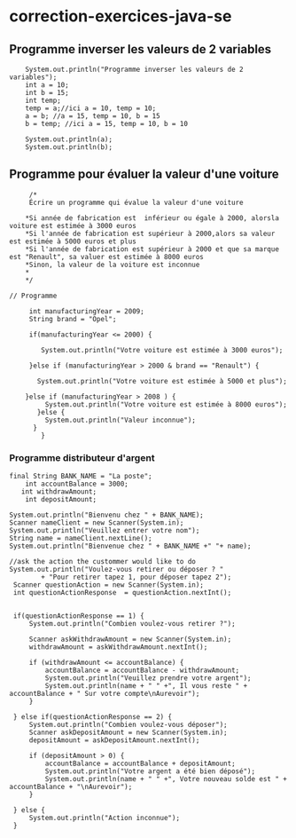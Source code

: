 # correction-exercices-java-se

## Programme inverser les valeurs de 2 variables

          
		System.out.println("Programme inverser les valeurs de 2 variables");
		int a = 10;
		int b = 15;
		int temp;
		temp = a;//ici a = 10, temp = 10;
		a = b; //a = 15, temp = 10, b = 15
		b = temp; //ici a = 15, temp = 10, b = 10
		
		System.out.println(a);
		System.out.println(b);
	
		
	    
	    
## Programme pour évaluer la valeur d'une voiture


	     /*
	     Écrire un programme qui évalue la valeur d'une voiture
	     
	    *Si année de fabrication est  inférieur ou égale à 2000, alorsla voiture est estimée à 3000 euros
	    *Si l'année de fabrication est supérieur à 2000,alors sa valeur est estimée à 5000 euros et plus
	    *Si l'année de fabrication est supérieur à 2000 et que sa marque est "Renault", sa valuer est estimée à 8000 euros
	    *Sinon, la valeur de la voiture est inconnue
	    * 
	    */
	
	// Programme
  
	     int manufacturingYear = 2009;
	     String brand = "Opel";
	
	     if(manufacturingYear <= 2000) {
       
	    	System.out.println("Votre voiture est estimée à 3000 euros");	
        
	     }else if (manufacturingYear > 2000 & brand == "Renault") {
       
		   System.out.println("Votre voiture est estimée à 5000 et plus");
       
        }else if (manufacturingYear > 2008 ) {
		     System.out.println("Votre voiture est estimée à 8000 euros");
	       }else {
		     System.out.println("Valeur inconnue");
	      }
	        }	
  
  
### Programme distributeur d'argent
  
       
	final String BANK_NAME = "La poste";
        int accountBalance = 3000;
       int withdrawAmount;
        int depositAmount;
	
	System.out.println("Bienvenu chez " + BANK_NAME);
	Scanner nameClient = new Scanner(System.in);
	System.out.println("Veuillez entrer votre nom");
	String name = nameClient.nextLine();
	System.out.println("Bienvenue chez " + BANK_NAME +" "+ name);
	
	//ask the action the custommer would like to do
	System.out.println("Voulez-vous retirer ou déposer ? "
			+ "Pour retirer tapez 1, pour déposer tapez 2");
	 Scanner questionAction = new Scanner(System.in);
	 int questionActionResponse  = questionAction.nextInt();
	
	
	 if(questionActionResponse == 1) {
		 System.out.println("Combien voulez-vous retirer ?");
		
		 Scanner askWithdrawAmount = new Scanner(System.in);
		 withdrawAmount = askWithdrawAmount.nextInt();
	    
		 if (withdrawAmount <= accountBalance) {
			 accountBalance = accountBalance - withdrawAmount;
			 System.out.println("Veuillez prendre votre argent");
			 System.out.println(name + " " +", Il vous reste " + accountBalance + " Sur votre compte\nAurevoir");
		 }
		 
	 } else if(questionActionResponse == 2) {
		 System.out.println("Combien voulez-vous déposer");
		 Scanner askDepositAmount = new Scanner(System.in);
		 depositAmount = askDepositAmount.nextInt();
	    
		 if (depositAmount > 0) {
			 accountBalance = accountBalance + depositAmount;
			 System.out.println("Votre argent a été bien déposé");
			 System.out.println(name + " " +", Votre nouveau solde est " + accountBalance + "\nAurevoir");
		 }
		 
	 } else {
		 System.out.println("Action inconnue");
	 }
	 
         
  
  
